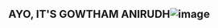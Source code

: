 ##                                                                    AYO, IT'S GOWTHAM ANIRUDH![image](https://github.com/user-attachments/assets/fb4d6380-d1b8-44ec-b8ad-e83f5be6569a)


<!--
**gowthamanirudh/gowthamanirudh** is a ✨ _special_ ✨ repository because its `README.md` (this file) appears on your GitHub profile.

Here are some ideas to get you started:

- 🔭 I’m currently working on ...
- 🌱 I’m currently learning ...
- 👯 I’m looking to collaborate on ...
- 🤔 I’m looking for help with ...
- 💬 Ask me about ...
- 📫 How to reach me: ...
- 😄 Pronouns: ...
- ⚡ Fun fact: ...
-->
